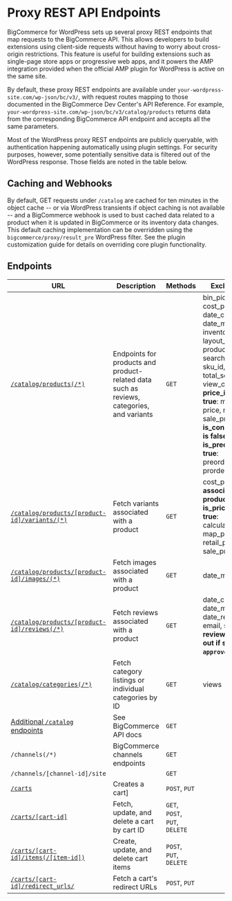 # Proxy REST API Endpoints

BigCommerce for WordPress sets up several proxy REST endpoints that map requests to the BigCommerce API. This allows developers to build extensions using client-side requests without having to worry about cross-origin restrictions. This feature is useful for building extensions such as single-page store apps or progressive web apps, and it powers the AMP integration provided when the official AMP plugin for WordPress is active on the same site.

By default, these proxy REST endpoints are available under `your-wordpress-site.com/wp-json/bc/v3/`, with request routes mapping to those documented in the BigCommerce Dev Center's API Reference. For example, `your-wordpress-site.com/wp-json/bc/v3/catalog/products` returns data from the corresponding BigCommerce API endpoint and accepts all the same parameters.

Most of the WordPress proxy REST endpoints are publicly queryable, with authentication happening automatically using plugin settings. For security purposes, however, some potentially sensitive data is filtered out of the WordPress response. Those fields are noted in the table below.

## Caching and Webhooks
By default, GET requests under `/catalog` are cached for ten minutes in the object cache -- or via WordPress transients if object caching is not available -- and a BigCommerce webhook is used to bust cached data related to a product when it is updated in BigCommerce or its inventory data changes. This default caching implementation can be overridden using the `bigcommerce/proxy/result_pre` WordPress filter. See the plugin customization guide for details on overriding core plugin functionality.

## Endpoints
|URL|Description|Methods|Excluded Fields
|-|-|-|-|
|[`/catalog/products(/*)`](https://developer.bigcommerce.com/api-reference/catalog/catalog-api/products/getproducts)|Endpoints for products and product-related data such as reviews, categories, and variants|`GET`|bin_picking_number, cost_price, date_created, date_modified, inventory_tracking, layout_file, product_tax_code, search_keywords, sku_id, tax_class_id, total_sold, view_count; **If price_id_hidden is true**: map_price, price, retail_price, sale_price; **If is_condition_shown is false**: condition; **If is_preorder_only is true**: preorder_message, prorder_release_date
|[`/catalog/products/[product-id]/variants/(*)`](https://developer.bigcommerce.com/api-reference/catalog/catalog-api/product-variants/getvariantsbyproductid)|Fetch variants associated with a product|`GET`|cost_price, sku_id; **If associated product's is_price_hidden is true**: calculated_price, map_price, price, retail_price, sale_price
|[`/catalog/products/[product-id]/images/(*)`](https://developer.bigcommerce.com/api-reference/catalog/catalog-api/product-images/getproductimages)|Fetch images associated with a product|`GET`|date_modified
|[`/catalog/products/[product-id]/reviews(/*)`](https://developer.bigcommerce.com/api-reference/catalog/catalog-api/product-reviews/getproductreviews)|Fetch reviews associated with a product|`GET`|date_created, date_modifed, date_reviewed, email, status (**note: reviews are filtered out if status is not `approved`**)
|[`/catalog/categories(/*)`](https://developer.bigcommerce.com/api-reference/catalog/catalog-api/category/getcategories)|Fetch category listings or individual categories by ID|`GET`|views
|[Additional `/catalog` endpoints](https://developer.bigcommerce.com/api-reference/catalog/catalog-api)| See BigCommerce API docs |`GET`
|`/channels(/*)`|BigCommerce channels endpoints|`GET`
|`/channels/[channel-id]/site`||`GET`|
|[`/carts`](https://developer.bigcommerce.com/api-reference/cart-checkout/server-server-cart-api/cart/createacart)|Creates a cart]|`POST`, `PUT`
|[`/carts/[cart-id]`](https://developer.bigcommerce.com/api-reference/cart-checkout/server-server-cart-api/cart/getacart)|Fetch, update, and delete a cart by cart ID|`GET`, `POST`, `PUT`, `DELETE`|
|[`/carts/[cart-id]/items(/[item-id])`](/api-reference/cart-checkout/server-server-cart-api/cart/createacart)|Create, update, and delete cart items|`POST`, `PUT`, `DELETE`|
|[`/carts/[cart-id]/redirect_urls/`](https://developer.bigcommerce.com/api-reference/cart-checkout/server-server-cart-api/cart-redirect-urls/createcartredirecturl)|Fetch a cart's redirect URLs|`POST`, `PUT`|
